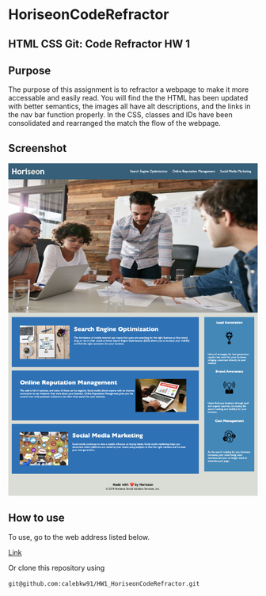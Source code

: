 # HoriseonCodeRefractor

## HTML CSS Git: Code Refractor HW 1

## Purpose

The purpose of this assignment is to refractor a webpage to make it more accessable and easily read. You will find the the HTML has been updated with better semantics, the images all have alt descriptions, and the links in the nav bar function properly. In the CSS, classes and IDs have been consolidated and rearranged the match the flow of the webpage.


## Screenshot

![Image](assets/images/homepage_screenshot.png "website title")

## How to use

To use, go to the web address listed below.

[Link](https://calebkw91.github.io/HoriseonCodeRefractor/)

Or clone this repository using 

`git@github.com:calebkw91/HW1_HoriseonCodeRefractor.git`

